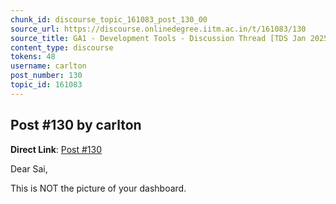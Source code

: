 ```yaml
---
chunk_id: discourse_topic_161083_post_130_00
source_url: https://discourse.onlinedegree.iitm.ac.in/t/161083/130
source_title: GA1 - Development Tools - Discussion Thread [TDS Jan 2025]
content_type: discourse
tokens: 48
username: carlton
post_number: 130
topic_id: 161083
---
```


## Post #130 by carlton

**Direct Link**: [Post #130](https://discourse.onlinedegree.iitm.ac.in/t/161083/130)

Dear Sai,

This is NOT the picture of your dashboard.
